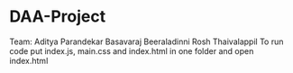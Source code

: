 # DAA-Project
Team:
Aditya Parandekar
Basavaraj Beeraladinni
Rosh Thaivalappil
To run code put index.js, main.css and index.html in one folder and open index.html
